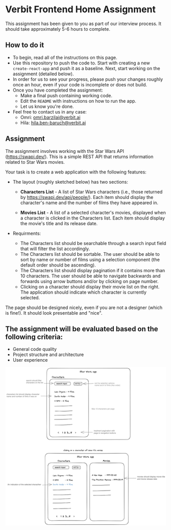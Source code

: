 # Verbit Frontend Home Assignment

This assignment has been given to you as part of our interview process. It should take approximately 5-6 hours to complete. 

## How to do it
 - To begin, read all of the instructions on this page. 
 - Use this repository to push the code to. Start with creating a new `create-react-app` and push it as a baseline. Next, start working on the assignment (detailed below).
 - In order for us to see your progress, please push your changes roughly once an hour, even if your code is incomplete or does not build. 
 - Once you have completed the assignment: 
   - Make a final push containing working code. 
   - Edit the `README` with instructions on how to run the app.
   - Let us know you're done. 
 - Feel free to contact us in any case:
   - Omri: omri.barzilai@verbit.ai
   - Hila: hila.ben-baruch@verbit.ai


## Assignment

The assignment involves working with the Star Wars API (https://swapi.dev/). This is a simple REST API that returns information related to Star Wars movies.

Your task is to create a web application with the following features:
- The layout (roughly sketched below) has two sections:
   - **Characters List** - A list of Star Wars characters (i.e., those returned by https://swapi.dev/api/people/). Each item should display the character's name and the number of films they have appeared in.

   - **Movies List** - A list of a selected character's movies, displayed when a character is clicked in the Characters list. Each item should display the movie's title and its release date.

- Requirments:
   - The Characters list should be searchable through a search input field that will filter the list accordingly.
   - The Characters list should be sortable. The user should be able to sort by name or number of films using a selection component (the default order should be ascending).
   - The Characters list should display pagination if it contains more than 10 characters. The user should be able to navigate backwards and forwards using arrow buttons and/or by clicking on page number.
   - Clicking on a character should display their movie list on the right. The application should indicate which character is currently selected.

The page should be designed nicely, even if you are not a designer (which is fine!). It should look presentable and "nice".

## The assignment will be evaluated based on the following criteria:

- General code quality
- Project structure and architecture
- User experience


![rough sketch of the UI](design.excalidraw.png)
